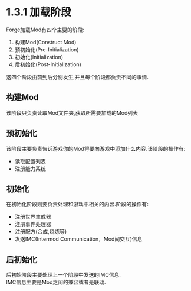 # 1.3.1 加载阶段

Forge加载Mod有四个主要的阶段:

1. 构建Mod(Construct Mod)
2. 预初始化(Pre-Initialization)
3. 初始化(Initialization)
4. 后初始化(Post-Initialization)

这四个阶段由前到后分别发生,并且每个阶段都负责不同的事情.

## 构建Mod

该阶段只负责读取Mod文件夹,获取所需要加载的Mod列表

## 预初始化

该阶段主要负责告诉游戏你的Mod将要向游戏中添加什么内容.该阶段的操作有:

* 读取配置列表
* 注册能力系统

## 初始化

在初始化阶段则要负责处理和游戏中相关的内容.阶段的操作有:

* 注册世界生成器
* 注册事件处理器
* 注册配方(合成,烧炼等)
* 发送IMC(Intermod Communication，Mod间交互)信息

## 后初始化

后初始阶段主要处理上一个阶段中发送的IMC信息.\
IMC信息主要是Mod之间的兼容或者是联动.

